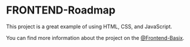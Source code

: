 # FRONTEND-Roadmap

This project is a great example of using HTML, CSS, and JavaScript.

You can find more information about the project on the [@Frontend-Basix](https://github.com/users/TheMechhanic/projects/1).
